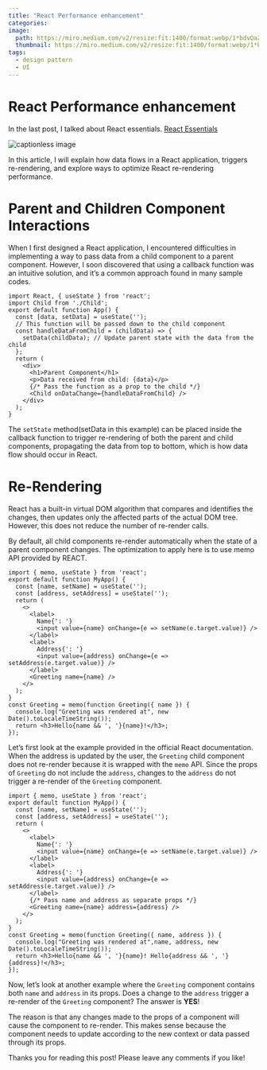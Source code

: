 ```yaml
---
title: "React Performance enhancement"
categories:
image: 
  path: https://miro.medium.com/v2/resize:fit:1400/format:webp/1*bdvQaZIn0hCCG4O_XnRxsA.png
  thumbnail: https://miro.medium.com/v2/resize:fit:1400/format:webp/1*bdvQaZIn0hCCG4O_XnRxsA.png
tags:
  - design pattern
  - UI
---
```


React Performance enhancement
=============================

In the last post, I talked about React essentials.
 [React Essentials](https://daniel13520cs.github.io/React-Essentials/)

![captionless image](https://miro.medium.com/v2/resize:fit:1400/format:webp/1*bdvQaZIn0hCCG4O_XnRxsA.png)

In this article, I will explain how data flows in a React application, triggers re-rendering, and explore ways to optimize React re-rendering performance.

Parent and Children Component Interactions
==========================================

When I first designed a React application, I encountered difficulties in implementing a way to pass data from a child component to a parent component. However, I soon discovered that using a callback function was an intuitive solution, and it’s a common approach found in many sample codes.

```
import React, { useState } from 'react';
import Child from './Child';
export default function App() {
  const [data, setData] = useState('');
  // This function will be passed down to the child component
  const handleDataFromChild = (childData) => {
    setData(childData); // Update parent state with the data from the child
  };
  return (
    <div>
      <h1>Parent Component</h1>
      <p>Data received from child: {data}</p>
      {/* Pass the function as a prop to the child */}
      <Child onDataChange={handleDataFromChild} />
    </div>
  );
}
```

The `setState` method(setData in this example) can be placed inside the callback function to trigger re-rendering of both the parent and child components, propagating the data from top to bottom, which is how data flow should occur in React.

Re-Rendering
============

React has a built-in virtual DOM algorithm that compares and identifies the changes, then updates only the affected parts of the actual DOM tree. However, this does not reduce the number of re-render calls.

By default, all child components re-render automatically when the state of a parent component changes. The optimization to apply here is to use memo API provided by REACT.

```
import { memo, useState } from 'react';
export default function MyApp() {
  const [name, setName] = useState('');
  const [address, setAddress] = useState('');
  return (
    <>
      <label>
        Name{': '}
        <input value={name} onChange={e => setName(e.target.value)} />
      </label>
      <label>
        Address{': '}
        <input value={address} onChange={e => setAddress(e.target.value)} />
      </label>
      <Greeting name={name} />
    </>
  );
}
const Greeting = memo(function Greeting({ name }) {
  console.log("Greeting was rendered at", new Date().toLocaleTimeString());
  return <h3>Hello{name && ', '}{name}!</h3>;
});
```

Let’s first look at the example provided in the official React documentation. When the address is updated by the user, the `Greeting` child component does not re-render because it is wrapped with the `memo` API. Since the props of `Greeting` do not include the `address`, changes to the `address` do not trigger a re-render of the `Greeting` component.

```
import { memo, useState } from 'react';
export default function MyApp() {
  const [name, setName] = useState('');
  const [address, setAddress] = useState('');
  return (
    <>
      <label>
        Name{': '}
        <input value={name} onChange={e => setName(e.target.value)} />
      </label>
      <label>
        Address{': '}
        <input value={address} onChange={e => setAddress(e.target.value)} />
      </label>
      {/* Pass name and address as separate props */}
      <Greeting name={name} address={address} />
    </>
  );
}
const Greeting = memo(function Greeting({ name, address }) {
  console.log("Greeting was rendered at",name, address, new Date().toLocaleTimeString());
  return <h3>Hello{name && ', '}{name}! Hello{address && ', '}{address}!</h3>;
});
```

Now, let’s look at another example where the `Greeting` component contains both `name` and `address` in its props. Does a change to the `address` trigger a re-render of the `Greeting` component? The answer is **YES**!

The reason is that any changes made to the props of a component will cause the component to re-render. This makes sense because the component needs to update according to the new context or data passed through its props.

Thanks you for reading this post! Please leave any comments if you like!